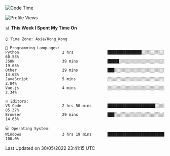 <!--START_SECTION:waka-->
![Code Time](http://img.shields.io/badge/Code%20Time-17%20hrs%2025%20mins-blue)

![Profile Views](http://img.shields.io/badge/Profile%20Views-4-blue)

📊 **This Week I Spent My Time On** 

```text
⌚︎ Time Zone: Asia/Hong_Kong

💬 Programming Languages: 
Python                   2 hrs               ███████████████░░░░░░░░░░   60.53% 
JSON                     39 mins             █████░░░░░░░░░░░░░░░░░░░░   19.65% 
Other                    29 mins             ███░░░░░░░░░░░░░░░░░░░░░░   14.63% 
JavaScript               5 mins              ░░░░░░░░░░░░░░░░░░░░░░░░░   2.84% 
Vue.js                   4 mins              ░░░░░░░░░░░░░░░░░░░░░░░░░   2.34%

🔥 Editors: 
VS Code                  2 hrs 50 mins       █████████████████████░░░░   85.37% 
Browser                  29 mins             ███░░░░░░░░░░░░░░░░░░░░░░   14.63%

💻 Operating System: 
Windows                  3 hrs 19 mins       █████████████████████████   100.0%

```


 Last Updated on 30/05/2022 23:41:15 UTC
<!--END_SECTION:waka-->
